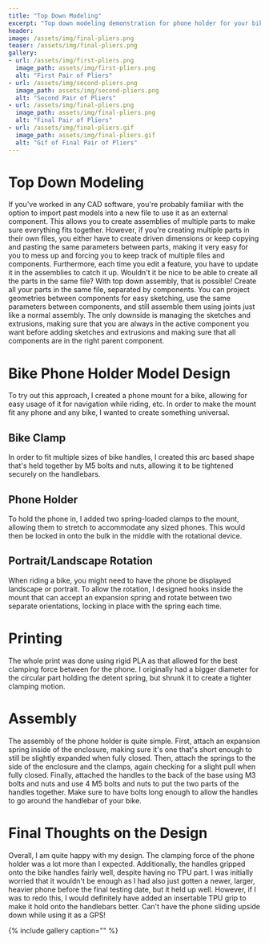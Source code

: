 ```yaml
---
title: "Top Down Modeling"
excerpt: "Top down modeling demonstration for phone holder for your bike"
header:
image: /assets/img/final-pliers.png
teaser: /assets/img/final-pliers.png
gallery:
- url: /assets/img/first-pliers.png
  image_path: assets/img/first-pliers.png
  alt: "First Pair of Pliers"
- url: /assets/img/second-pliers.png
  image_path: assets/img/second-pliers.png
  alt: "Second Pair of Pliers"
- url: /assets/img/final-pliers.png
  image_path: assets/img/final-pliers.png
  alt: "Final Pair of Pliers"
- url: /assets/img/final-pliers.gif
  image_path: assets/img/final-pliers.gif
  alt: "Gif of Final Pair of Pliers"
---
```

# Top Down Modeling
If you've worked in any CAD software, you're probably familiar with the option to import past models into a new file to use it as an external component. This allows you to create assemblies of multiple parts to make sure everything fits together. 
However, if you're creating multiple parts in their own files, you either have to create driven dimensions or keep copying and pasting the same parameters between parts, making it very easy for you to mess up and forcing you to keep track of multiple files and components. Furthermore, each time you edit a feature, you have to update it in the assemblies to catch it up. Wouldn't it be nice to be able to create all the parts in the same file?
With top down assembly, that is possible! Create all your parts in the same file, separated by components. You can project geometries between components for easy sketching, use the same parameters between components, and still assemble them using joints just like a normal assembly. The only downside is managing the sketches and extrusions, making sure that you are always in the active component you want before adding sketches and extrusions and making sure that all components are in the right parent component. 

# Bike Phone Holder Model Design
To try out this approach, I created a phone mount for a bike, allowing for easy usage of it for navigation while riding, etc. In order to make the mount fit any phone and any bike, I wanted to create something universal. 

## Bike Clamp
In order to fit multiple sizes of bike handles, I created this arc based shape that's held together by M5 bolts and nuts, allowing it to be tightened securely on the handlebars. 

## Phone Holder 
To hold the phone in, I added two spring-loaded clamps to the mount, allowing them to stretch to accommodate any sized phones. This would then be locked in onto the bulk in the middle with the rotational device. 

## Portrait/Landscape Rotation
When riding a bike, you might need to have the phone be displayed landscape or portrait. To allow the rotation, I designed hooks inside the mount that can accept an expansion spring and rotate between two separate orientations, locking in place with the spring each time. 

# Printing
The whole print was done using rigid PLA as that allowed for the best clamping force between for the phone. I originally had a bigger diameter for the circular part holding the detent spring, but shrunk it to create a tighter clamping motion. 

# Assembly 
The assembly of the phone holder is quite simple. First, attach an expansion spring inside of the enclosure, making sure it's one that's short enough to still be slightly expanded when fully closed. 
Then, attach the springs to the side of the enclosure and the clamps, again checking for a slight pull when fully closed. 
Finally, attached the handles to the back of the base using M3 bolts and nuts and use 4 M5 bolts and nuts to put the two parts of the handles together. Make sure to have bolts long enough to allow the handles to go around the handlebar of your bike. 

# Final Thoughts on the Design 
Overall, I am quite happy with my design. The clamping force of the phone holder was a lot more than I expected. Additionally, the handles gripped onto the bike handles fairly well, despite having no TPU part. I was initially worried that it wouldn't be enough as I had also just gotten a newer, larger, heavier phone before the final testing date, but it held up well. However, if I was to redo this, I would definitely have added an insertable TPU grip to make it hold onto the handlebars better. Can't have the phone sliding upside down while using it as a GPS!

{% include gallery caption="" %}
